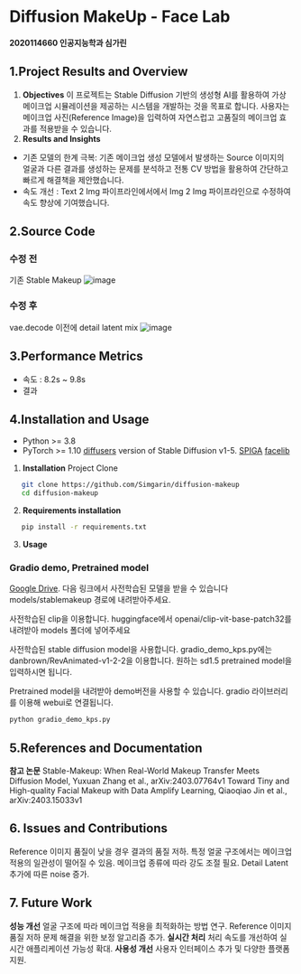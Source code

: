 # **Diffusion MakeUp - Face Lab**  
**2020114660 인공지능학과 심가린**

## **1.Project Results and Overview**
1. **Objectives**
이 프로젝트는 Stable Diffusion 기반의 생성형 AI를 활용하여 가상 메이크업 시뮬레이션을 제공하는 시스템을 개발하는 것을 목표로 합니다. 사용자는 메이크업 사진(Reference Image)을 입력하여 자연스럽고 고품질의 메이크업 효과를 적용받을 수 있습니다.
2. **Results and Insights**
- 기존 모델의 한계 극복: 기존 메이크업 생성 모델에서 발생하는 Source 이미지의 얼굴과 다른 결과를 생성하는 문제를 분석하고 전통 CV 방법을 활용하여 간단하고 빠르게 해결책을 제안했습니다.
- 속도 개선 : Text 2 Img 파이프라인에서에서 Img 2 Img 파이프라인으로 수정하여 속도 향상에 기여했습니다. 

## **2.Source Code**
### **수정 전**

기존 Stable Makeup
![image](https://github.com/user-attachments/assets/4722f650-2a05-4c0a-9ac6-9641a73ef47f)


### **수정 후**

vae.decode 이전에 detail latent mix
![image](https://github.com/user-attachments/assets/71571431-edc9-422f-a0c0-db9b1f6b8ea3)

## **3.Performance Metrics**
- 속도 : 8.2s ~ 9.8s
- 결과

## **4.Installation and Usage**
- Python >= 3.8
- PyTorch >= 1.10
[diffusers](https://github.com/huggingface/diffusers/) version of Stable Diffusion v1-5.
[SPIGA](https://github.com/andresprados/SPIGA)
[facelib](https://github.com/sajjjadayobi/FaceLib)

1. **Installation**
Project Clone
```bash
   git clone https://github.com/Simgarin/diffusion-makeup
   cd diffusion-makeup
```
2. **Requirements installation**
```bash
   pip install -r requirements.txt
```
3. **Usage**
### Gradio demo, Pretrained model

[Google Drive](https://drive.google.com/drive/folders/1397t27GrUyLPnj17qVpKWGwg93EcaFfg?usp=sharing).
다음 링크에서 사전학습된 모델을 받을 수 있습니다
models/stablemakeup 경로에 내려받아주세요.

사전학습된 clip을 이용합니다.
huggingface에서 openai/clip-vit-base-patch32를 내려받아 models 폴더에 넣어주세요

사전학습된 stable diffusion model을 사용합니다.
gradio_demo_kps.py에는 danbrown/RevAnimated-v1-2-2을 이용합니다.
원하는 sd1.5 pretrained model을 입력하시면 됩니다.

Pretrained model을 내려받아 demo버전을 사용할 수 있습니다.
gradio 라이브러리를 이용해 webui로 연결됩니다.
```python
python gradio_demo_kps.py
```

## **5.References and Documentation**
**참고 논문**
Stable-Makeup: When Real-World Makeup Transfer Meets Diffusion Model, Yuxuan Zhang et al., arXiv:2403.07764v1
Toward Tiny and High-quality Facial Makeup with Data Amplify Learning, Qiaoqiao Jin et al., arXiv:2403.15033v1

## **6. Issues and Contributions**
Reference 이미지 품질이 낮을 경우 결과의 품질 저하.
특정 얼굴 구조에서는 메이크업 적용의 일관성이 떨어질 수 있음.
메이크업 종류에 따라 강도 조절 필요.
Detail Latent 추가에 따른 noise 증가.

## **7. Future Work**
**성능 개선**
얼굴 구조에 따라 메이크업 적용을 최적화하는 방법 연구.
Reference 이미지 품질 저하 문제 해결을 위한 보정 알고리즘 추가.
**실시간 처리**
처리 속도를 개선하여 실시간 애플리케이션 가능성 확대.
**사용성 개선**
사용자 인터페이스 추가 및 다양한 플랫폼 지원.
